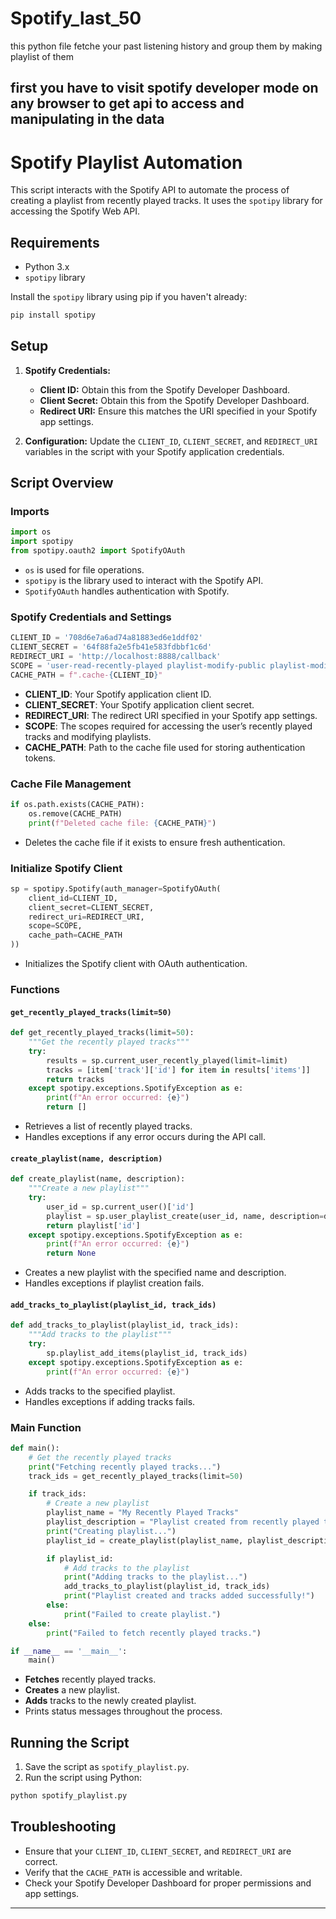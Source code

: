 # Spotify_last_50
this python file fetche your past listening history and group them by making playlist of them 

## first you have to visit spotify developer mode on any browser to get api to access and manipulating in the data

# Spotify Playlist Automation

This script interacts with the Spotify API to automate the process of creating a playlist from recently played tracks. It uses the `spotipy` library for accessing the Spotify Web API.

## Requirements

- Python 3.x
- `spotipy` library

Install the `spotipy` library using pip if you haven't already:

```bash
pip install spotipy
```

## Setup

1. **Spotify Credentials:**
   - **Client ID:** Obtain this from the Spotify Developer Dashboard.
   - **Client Secret:** Obtain this from the Spotify Developer Dashboard.
   - **Redirect URI:** Ensure this matches the URI specified in your Spotify app settings.

2. **Configuration:**
   Update the `CLIENT_ID`, `CLIENT_SECRET`, and `REDIRECT_URI` variables in the script with your Spotify application credentials.

## Script Overview

### Imports

```python
import os
import spotipy
from spotipy.oauth2 import SpotifyOAuth
```

- `os` is used for file operations.
- `spotipy` is the library used to interact with the Spotify API.
- `SpotifyOAuth` handles authentication with Spotify.

### Spotify Credentials and Settings

```python
CLIENT_ID = '708d6e7a6ad74a81883ed6e1ddf02'
CLIENT_SECRET = '64f88fa2e5fb41e583fdbbf1c6d'
REDIRECT_URI = 'http://localhost:8888/callback'
SCOPE = 'user-read-recently-played playlist-modify-public playlist-modify-private'
CACHE_PATH = f".cache-{CLIENT_ID}"
```

- **CLIENT_ID**: Your Spotify application client ID.
- **CLIENT_SECRET**: Your Spotify application client secret.
- **REDIRECT_URI**: The redirect URI specified in your Spotify app settings.
- **SCOPE**: The scopes required for accessing the user’s recently played tracks and modifying playlists.
- **CACHE_PATH**: Path to the cache file used for storing authentication tokens.

### Cache File Management

```python
if os.path.exists(CACHE_PATH):
    os.remove(CACHE_PATH)
    print(f"Deleted cache file: {CACHE_PATH}")
```

- Deletes the cache file if it exists to ensure fresh authentication.

### Initialize Spotify Client

```python
sp = spotipy.Spotify(auth_manager=SpotifyOAuth(
    client_id=CLIENT_ID,
    client_secret=CLIENT_SECRET,
    redirect_uri=REDIRECT_URI,
    scope=SCOPE,
    cache_path=CACHE_PATH
))
```

- Initializes the Spotify client with OAuth authentication.

### Functions

#### `get_recently_played_tracks(limit=50)`

```python
def get_recently_played_tracks(limit=50):
    """Get the recently played tracks"""
    try:
        results = sp.current_user_recently_played(limit=limit)
        tracks = [item['track']['id'] for item in results['items']]
        return tracks
    except spotipy.exceptions.SpotifyException as e:
        print(f"An error occurred: {e}")
        return []
```

- Retrieves a list of recently played tracks.
- Handles exceptions if any error occurs during the API call.

#### `create_playlist(name, description)`

```python
def create_playlist(name, description):
    """Create a new playlist"""
    try:
        user_id = sp.current_user()['id']
        playlist = sp.user_playlist_create(user_id, name, description=description)
        return playlist['id']
    except spotipy.exceptions.SpotifyException as e:
        print(f"An error occurred: {e}")
        return None
```

- Creates a new playlist with the specified name and description.
- Handles exceptions if playlist creation fails.

#### `add_tracks_to_playlist(playlist_id, track_ids)`

```python
def add_tracks_to_playlist(playlist_id, track_ids):
    """Add tracks to the playlist"""
    try:
        sp.playlist_add_items(playlist_id, track_ids)
    except spotipy.exceptions.SpotifyException as e:
        print(f"An error occurred: {e}")
```

- Adds tracks to the specified playlist.
- Handles exceptions if adding tracks fails.

### Main Function

```python
def main():
    # Get the recently played tracks
    print("Fetching recently played tracks...")
    track_ids = get_recently_played_tracks(limit=50)

    if track_ids:
        # Create a new playlist
        playlist_name = "My Recently Played Tracks"
        playlist_description = "Playlist created from recently played tracks"
        print("Creating playlist...")
        playlist_id = create_playlist(playlist_name, playlist_description)

        if playlist_id:
            # Add tracks to the playlist
            print("Adding tracks to the playlist...")
            add_tracks_to_playlist(playlist_id, track_ids)
            print("Playlist created and tracks added successfully!")
        else:
            print("Failed to create playlist.")
    else:
        print("Failed to fetch recently played tracks.")

if __name__ == '__main__':
    main()
```

- **Fetches** recently played tracks.
- **Creates** a new playlist.
- **Adds** tracks to the newly created playlist.
- Prints status messages throughout the process.

## Running the Script

1. Save the script as `spotify_playlist.py`.
2. Run the script using Python:

```bash
python spotify_playlist.py
```

## Troubleshooting

- Ensure that your `CLIENT_ID`, `CLIENT_SECRET`, and `REDIRECT_URI` are correct.
- Verify that the `CACHE_PATH` is accessible and writable.
- Check your Spotify Developer Dashboard for proper permissions and app settings.

---
